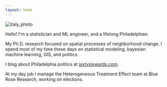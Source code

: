 ```yaml
---
layout: home
---
```


![italy_photo](assets/images/italy.png)

Hello! I'm a statistician and ML engineer, and a lifelong Philadelphian.

My Ph.D. research focused on spatial processes of neighborhood change. I spend most of my time these days on statistical modeling, bayesian machine learning, GIS, and politics.

I blog about Philadelphia politics at [sixtysixwards.com](https://www.sixtysixwards.com).

At my day job I manage the Heterogeneous Treatment Effect team at Blue Rose Research, working on elections.
